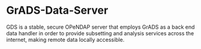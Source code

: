 # GrADS-Data-Server
GDS is a stable, secure OPeNDAP server that employs GrADS as a back end data handler in order to provide subsetting and analysis services across the internet, making remote data locally accessible.
